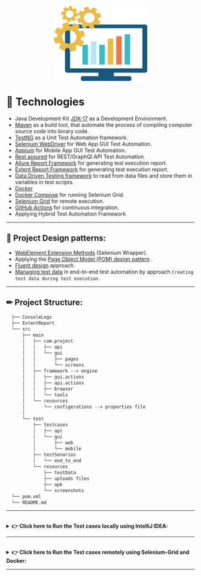 <img src="src/test/resources/TestData/images/automation.png" alt="Me" width="250" height="200" style="display:block; margin-left:auto; margin-right:auto;"/>

# 🔧 Technologies

* Java Development Kit [JDK-17](https://www.oracle.com/java/technologies/downloads/#jdk17-windows) as a Development
  Environment.
* [Maven](https://maven.apache.org/) as a build tool, that automate the process of compiling computer source code into
  binary code.
* [TestNG](https://testng.org/) as a Unit Test Automation framework.
* [Selenium WebDriver](https://www.selenium.dev/documentation/en/) for Web App GUI Test Automation.
* [Appium](https://appium.io/) for Mobile App GUI Test Automation.
* [Rest assured](https://javadoc.io/doc/io.rest-assured/rest-assured/latest/index.html) for REST/GraphQl API Test
  Automation.
* [Allure Report Framework](https://docs.qameta.io/allure/) for generating test execution report.
* [Extent Report Framework](https://www.extentreports.com/docs/versions/4/java/) for generating test execution report.
* [Data Driven Testing framework](https://www.guru99.com/data-driven-testing.html) to read from data files and store
  them in variables in test scripts.
* [Docker](https://docs.docker.com/)
* [Docker Compose](https://docs.docker.com/compose/overview/) for running Selenium Grid.
* [Selenium Grid](https://www.selenium.dev/documentation/grid/) for remote execution.
* [GitHub Actions](https://docs.github.com/en/actions) for continuous integration.
* Applying Hybrid Test Automation Framework

---

## 📝 Project Design patterns:

* [WebElement Extension Methods](https://toolsqa.com/selenium-webdriver/c-sharp/webelement-extensions-method/) (Selenium
  Wrapper).
* Applying
  the [Page Object Model (POM) design pattern](https://www.browserstack.com/guide/page-object-model-in-selenium#:~:text=Page%20Object%20Model%2C%20also%20known,application%20as%20a%20class%20file.)
  .
* [Fluent design](https://java-design-patterns.com/patterns/fluentinterface/) approach.
* [Managing test data](https://www.ontestautomation.com/managing-test-data-in-end-to-end-test-automation/?fbclid=IwAR3JVpSg8jkhxVMgcPzihHDPzSWebbPxLZ7RxX22QQeJlSwQBNhNiXq-koU)
  in end-to-end test automation by approach `Creating test data during test execution`.

---

## ✏ Project Structure:

```bach
  ├── ConsoleLogs
  ├── ExtentReport
  └── src
      ├── main
      │   ├── com.project 
      │   │   ├── api
      │   │   └── gui
      │   │       ├── pages
      │   │       └── screens  
      │   ├── framework --> engine
      │   │   ├── gui.actions
      │   │   ├── api.actions
      │   │   ├── browser
      │   │   └── tools  
      │   └── resources
      │       └── configerations --> properties file
      │
      └── test
          ├── testcases 
          │   ├── api
          │   └── gui
          │       ├── web
          │       └── mobile 
          ├── testSenarios
          │   └── end_to_end
          └── resources
              ├── testData
              ├── uploads files
              ├── apk   
              └── screenshots
  └── pom.xml
  └── README.md
```

---
<br/>
  <details>
    <summary>
      <strong> 👉 Click here to Run the Test cases locally using IntelliJ IDEA: </strong> 
    </summary>

* A properties file [project.properties](src/main/resources)  including all the configurations
* Set the test Data from [TestData](src/test/resources/TestData)
* Edit your run configuration templates before running your tests by following these steps:
  <br/>- Open 'Edit Run/Debug Configurations' dialog > Edit Configurations... > Edit configuration templates...
  <br/>- Select <b>TestNG</b> > Listeners > and add this listener:
  `engine.tools.listeners.TestngListener`
* Execute All testSuites using Command-line opening a command-line terminal on the project root path and run the
  following command:

```bash
  mvn clean test
  ```

* After executing,generate the ***Allure Report*** by opening a command-line terminal on the project root path and run
  the following command:

```bash
 mvn allure:serve
  ```

```bash
CTRL+C to stop the server and type 'y'
```

```bash
  mvn clean
  ```

* Find the Extent Report [ExtentReports.html](ExtentReports.html) in the project root path for the latest execution and
  open by any browser

 </details>

---
<br/>
  <details>
    <summary>
      <strong> 👉 Click here to Run the Test cases remotely using Selenium-Grid and Docker: </strong> 
    </summary>

Pre-requisites: Docker Desktop should be installed.

* To start selenium-grid using docker-compose; at the root directory of the project, run the following command:

```bash
docker-compose -f src/main/resources/docker-compose.yml up --scale chrome=2 --remove-orphans -d
```

* Open [http://localhost:4444/grid/console](http://localhost:4444/grid/console) to monitor selenium grid.
* Run the test using the following command:

```bash
mvn test
```

* To end/down selenium grid; at the root directory, run the following command:

```bash:
docker-compose -f src/main/resources/docker-compose.yml down --remove-orphans
```

 </details>

---
